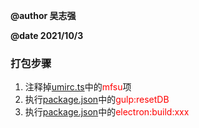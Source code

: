 **@author 吴志强**

**@date 2021/10/3**

### 打包步骤

1. 注释掉[umirc.ts](../.umirc.ts)中的<font color='red'>mfsu</font>项
2. 执行[package.json](../package.json)中的<font color='red'>gulp:resetDB</font>
3. 执行[package.json](../package.json)中的<font color='red'>electron:build:xxx</font>



